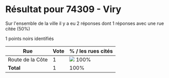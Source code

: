 # Résultat pour 74309 - Viry

Sur l'ensemble de la ville il y a eu 2 réponses dont 1 réponses avec une rue citée (50%)

1 points noirs identifiés

| Rue | Vote | % / les rues cités|
|-----|------|-------------------|
| Route de la Côte | 1 | <img src="../../img/bar_100.gif" />&nbsp;100%|
| **Total** | 1 | 100%|
